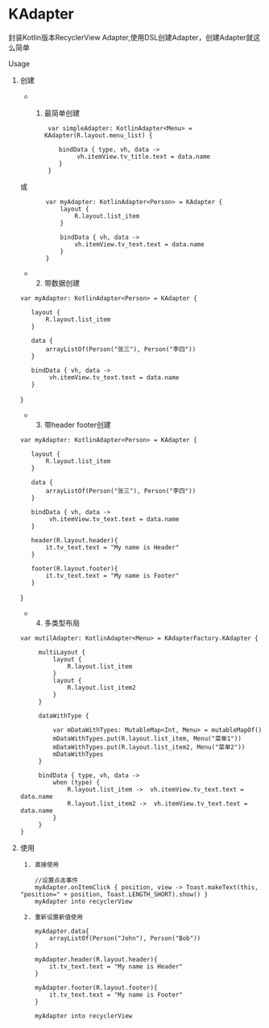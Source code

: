 # KAdapter
封装Kotlin版本RecyclerView Adapter,使用DSL创建Adapter，创建Adapter就这么简单


Usage

1. 创建

      - 1. 最简单创建

                var simpleAdapter: KotlinAdapter<Menu> = KAdapter(R.layout.menu_list) {

                   bindData { type, vh, data ->
                        vh.itemView.tv_title.text = data.name
                   }
                }


      或


              var myAdapter: KotlinAdapter<Person> = KAdapter {
                  layout {
                      R.layout.list_item
                  }

                  bindData { vh, data ->
                      vh.itemView.tv_text.text = data.name
                  }
              }
      
      
      - 2. 带数据创建
      
      
       var myAdapter: KotlinAdapter<Person> = KAdapter {

          layout {
              R.layout.list_item
          }

          data {
              arrayListOf(Person("张三"), Person("李四"))
          }

          bindData { vh, data ->
               vh.itemView.tv_text.text = data.name
          }
      }
      
      
      - 3. 带header footer创建
      
      
       var myAdapter: KotlinAdapter<Person> = KAdapter {

          layout {
              R.layout.list_item
          }

          data {
              arrayListOf(Person("张三"), Person("李四"))
          }

          bindData { vh, data ->
               vh.itemView.tv_text.text = data.name
          }
          
          header(R.layout.header){
              it.tv_text.text = "My name is Header"
          }
          
          footer(R.layout.footer){
              it.tv_text.text = "My name is Footer"
          }
      }

      - 4. 多类型布局


       var mutilAdapter: KotlinAdapter<Menu> = KAdapterFactory.KAdapter {

            multiLayout {
                layout {
                    R.layout.list_item
                }
                layout {
                    R.layout.list_item2
                }
            }

            dataWithType {

                var mDataWithTypes: MutableMap<Int, Menu> = mutableMapOf()
                mDataWithTypes.put(R.layout.list_item, Menu("菜单1"))
                mDataWithTypes.put(R.layout.list_item2, Menu("菜单2"))
                mDataWithTypes
            }

            bindData { type, vh, data ->
                when (type) {
                    R.layout.list_item ->  vh.itemView.tv_text.text = data.name
                    R.layout.list_item2 ->  vh.itemView.tv_text.text = data.name
                }
            }
       }


2. 使用
      
        1. 直接使用
        
           //设置点击事件
           myAdapter.onItemClick { position, view -> Toast.makeText(this, "position=" + position, Toast.LENGTH_SHORT).show() }
           myAdapter into recyclerView
        
        2. 重新设置新值使用
        
           myAdapter.data{
               arrayListOf(Person("John"), Person("Bob"))
           }
           
           myAdapter.header(R.layout.header){
               it.tv_text.text = "My name is Header"
           }
           
           myAdapter.footer(R.layout.footer){
               it.tv_text.text = "My name is Footer"
           }
           
           myAdapter into recyclerView
        
